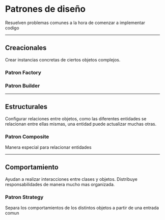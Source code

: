 # Patrones de diseño 

Resuelven problemas comunes a la hora de comenzar a implementar codigo

---
## Creacionales
Crear instancias concretas de ciertos objetos complejos.

### Patron Factory

### Patron Builder
--- 

## Estructurales
Configurar relaciones entre objetos, como las diferentes entidades se relacionan entre ellas mismas, una entidad puede actualizar muchas otras.

### Patron Composite
Manera especial para relacionar entidades

---

## Comportamiento
Ayudan a realizar interacciones entre clases y objetos. Distribuye responsabilidades de manera mucho mas organizada.

### Patron Strategy
Separa los comportamientos de los distintos objetos a partir de una entrada comun